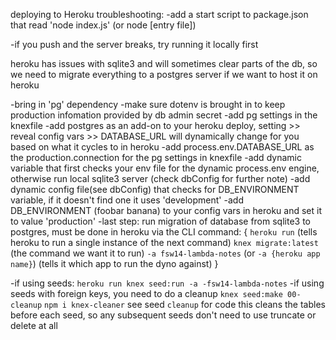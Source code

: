 deploying to Heroku troubleshooting:
-add a start script to package.json that read 'node index.js' (or node [entry file])

-if you push and the server breaks, try running it locally first

heroku has issues with sqlite3 and will sometimes clear parts of the db, so we need to migrate everything to a postgres server if we want to host it on heroku

-bring in 'pg' dependency
-make sure dotenv is brought in to keep production infomation provided by db admin secret
-add pg settings in the knexfile
-add postgres as an add-on to your heroku deploy, setting >> reveal config vars >> DATABASE_URL will dynamically change for you based on what it cycles to in heroku
-add process.env.DATABASE_URL as the production.connection for the pg settings in knexfile
-add dynamic variable that first checks your env file for the dynamic process.env engine, otherwise run local sqlite3 server (check dbConfig for further note)
-add dynamic config file(see dbConfig) that checks for DB_ENVIRONMENT variable, if it doesn't find one it uses 'development'
-add DB_ENVIRONMENT (foobar banana) to your config vars in heroku and set it to value 'production'
-last step: run migration of database from sqlite3 to postgres, must be done in heroku via the CLI
command: {
`heroku run` (tells heroku to run a single instance of the next command)
`knex migrate:latest` (the command we want it to run)
`-a fsw14-lambda-notes` (or `-a {heroku app name}`) (tells it which app to run the dyno against) }

-if using seeds: `heroku run knex seed:run -a -fsw14-lambda-notes`
-if using seeds with foreign keys, you need to do a cleanup
`knex seed:make 00-cleanup`
`npm i knex-cleaner`
see seed `cleanup` for code
this cleans the tables before each seed, so any subsequent seeds don't need to use truncate or delete at all
